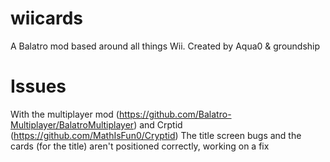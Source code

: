 # wiicards
A Balatro mod based around all things Wii.
Created by Aqua0 & groundship

# Issues

With the multiplayer mod (https://github.com/Balatro-Multiplayer/BalatroMultiplayer) and Crptid (https://github.com/MathIsFun0/Cryptid) The title screen bugs and the cards (for the title) aren't positioned correctly, working on a fix
